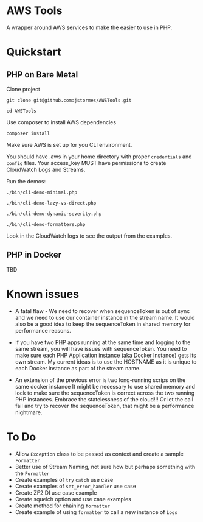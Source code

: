 # AWS Tools
A wrapper around AWS services to make the easier to use in PHP.

# Quickstart

## PHP on Bare Metal

Clone project 

`git clone git@github.com:jstormes/AWSTools.git`

`cd AWSTools`

Use composer to install AWS dependencies

`composer install`

Make sure AWS is set up for you CLI environment.

You should have .aws in your home directory with proper
`credentials` and `config` files.  Your access_key MUST 
have permissions to create CloudWatch Logs and Streams.

Run the demos:

`./bin/cli-demo-minimal.php`

`./bin/cli-demo-lazy-vs-direct.php`

`./bin/cli-demo-dynamic-severity.php`

`./bin/cli-demo-formatters.php`

Look in the CloudWatch logs to see the output from the examples.

## PHP in Docker

TBD

# Known issues

* A fatal flaw - We need to recover when sequenceToken is out of sync and we need to use our 
  container instance in the stream name.  It would also be a good idea to keep the sequenceToken
  in shared memory for performance reasons.

* If you have two PHP apps running at the same time and logging to the same stream, you will have issues
  with sequenceToken.  You need to make sure each PHP Application instance (aka Docker Instance)
  gets its own stream.  My current ideas is to use the HOSTNAME as it is unique to each Docker
  instance as part of the stream name.
  
* An extension of the previous error is two long-running scrips on the same docker instance
  It might be necessary to use shared memory and lock to make sure the sequenceToken is correct
  across the two running PHP instances.  Embrace the statelessness of the cloud!!!  Or let the call 
  fail and try to recover the sequenceToken, that might be a performance nightmare.

# To Do

* Allow `Exception` class to be passed as context and create a sample `Formatter`
* Better use of Stream Naming, not sure how but perhaps something with the `Formatter`
* Create examples of `try` `catch` use case
* Create examples of `set_error_handler` use case
* Create ZF2 DI use case example
* Create squelch option and use case examples
* Create method for chaining `formatter`
* Create example of using `formatter` to call a new instance of `Logs`